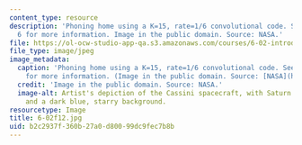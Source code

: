 ```yaml
---
content_type: resource
description: 'Phoning home using a K=15, rate=1/6 convolutional code. See Lecture
  6 for more information. Image in the public domain. Source: NASA.'
file: https://ol-ocw-studio-app-qa.s3.amazonaws.com/courses/6-02-introduction-to-eecs-ii-digital-communication-systems-fall-2012/b2c2937f360b27a0d80099dc9fec7b8b_6-02f12.jpg
file_type: image/jpeg
image_metadata:
  caption: 'Phoning home using a K=15, rate=1/6 convolutional code. See [Lecture 6](pages/lecture-slides)
    for more information. (Image in the public domain. Source: [NASA](http://www.nasa.gov/centers/jpl/missions/cassini.html).)'
  credit: 'Image in the public domain. Source: NASA.'
  image-alt: Artist's depiction of the Cassini spacecraft, with Saturn in the foreground
    and a dark blue, starry background.
resourcetype: Image
title: 6-02f12.jpg
uid: b2c2937f-360b-27a0-d800-99dc9fec7b8b
---
```

